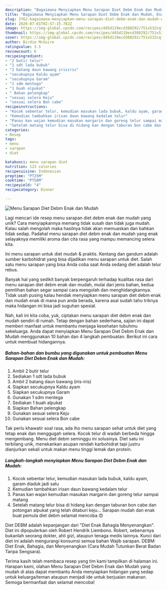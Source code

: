 ```yaml
---
description: "Bagaimana Menyiapkan Menu Sarapan Diet Debm Enak dan Mudah, Enak"
title: "Bagaimana Menyiapkan Menu Sarapan Diet Debm Enak dan Mudah, Enak"
slug: 3762-bagaimana-menyiapkan-menu-sarapan-diet-debm-enak-dan-mudah-enak
date: 2020-07-01T02:57:15.782Z
image: https://img-global.cpcdn.com/recipes/d45d119ecd388292/751x532cq70/menu-sarapan-diet-debm-enak-dan-mudah-foto-resep-utama.jpg
thumbnail: https://img-global.cpcdn.com/recipes/d45d119ecd388292/751x532cq70/menu-sarapan-diet-debm-enak-dan-mudah-foto-resep-utama.jpg
cover: https://img-global.cpcdn.com/recipes/d45d119ecd388292/751x532cq70/menu-sarapan-diet-debm-enak-dan-mudah-foto-resep-utama.jpg
author: Birdie McGuire
ratingvalue: 3.5
reviewcount: 6
recipeingredient:
- "2 butir telur"
- "1 sdt lada bubuk"
- "2 batang daun bawang irisiris"
- "secukupnya Kaldu ayam"
- "secukupnya Garam"
- "1 sdm mentega"
- "1 buah alpukat"
- " Bahan pelengkap"
- "sesuai selera Keju"
- "sesuai selera Bon cabe"
recipeinstructions:
- "Kocok sebentar telur, kemudian masukan lada bubuk, kaldu ayam, garam diaduk jadi satu"
- "Kemudian tambahkan irisan daun bawang kedalam telur"
- "Panas kan wajan kemudian masukan margarin dan goreng telur sampai matang"
- "Setelah matang telur bisa di hidang kan dengan taburan bon cabe dan potongan alpukat yang telah ditaburi keju... Sarapan mudah dan enak buat pemula diet debm selamat mencoba 😍"
categories:
- Resep
tags:
- menu
- sarapan
- diet

katakunci: menu sarapan diet 
nutrition: 123 calories
recipecuisine: Indonesian
preptime: "PT25M"
cooktime: "PT58M"
recipeyield: "4"
recipecategory: Dinner

---
```



![Menu Sarapan Diet Debm Enak dan Mudah](https://img-global.cpcdn.com/recipes/d45d119ecd388292/751x532cq70/menu-sarapan-diet-debm-enak-dan-mudah-foto-resep-utama.jpg)

Lagi mencari ide resep menu sarapan diet debm enak dan mudah yang unik? Cara menyiapkannya memang tidak susah dan tidak juga mudah. Kalau salah mengolah maka hasilnya tidak akan memuaskan dan bahkan tidak sedap. Padahal menu sarapan diet debm enak dan mudah yang enak selayaknya memiliki aroma dan cita rasa yang mampu memancing selera kita.

Ini menu sarapan untuk diet mudah &amp; praktis. Kentang dan gandum adalah sumber karbohidrat yang bisa dijadikan menu sarapan untuk diet. Salah satu menu sarapan yang bisa Anda coba saat Anda sedang diet adalah telur rebus.

Banyak hal yang sedikit banyak berpengaruh terhadap kualitas rasa dari menu sarapan diet debm enak dan mudah, mulai dari jenis bahan, kedua pemilihan bahan segar sampai cara mengolah dan menghidangkannya. Tidak usah pusing kalau hendak menyiapkan menu sarapan diet debm enak dan mudah enak di mana pun anda berada, karena asal sudah tahu triknya maka hidangan ini bisa jadi suguhan spesial.


Nah, kali ini kita coba, yuk, ciptakan menu sarapan diet debm enak dan mudah sendiri di rumah. Tetap dengan bahan sederhana, sajian ini dapat memberi manfaat untuk membantu menjaga kesehatan tubuhmu sekeluarga. Anda dapat menyiapkan Menu Sarapan Diet Debm Enak dan Mudah menggunakan 10 bahan dan 4 langkah pembuatan. Berikut ini cara untuk membuat hidangannya.

<!--inarticleads1-->

##### Bahan-bahan dan bumbu yang digunakan untuk pembuatan Menu Sarapan Diet Debm Enak dan Mudah:

1. Ambil 2 butir telur
1. Sediakan 1 sdt lada bubuk
1. Ambil 2 batang daun bawang (iris-iris)
1. Siapkan secukupnya Kaldu ayam
1. Siapkan secukupnya Garam
1. Gunakan 1 sdm mentega
1. Sediakan 1 buah alpukat
1. Siapkan  Bahan pelengkap
1. Gunakan sesuai selera Keju
1. Gunakan sesuai selera Bon cabe


Tak perlu khawatir soal rasa, ada lho menu sarapan sehat untuk diet yang tetap enak dan menggugah selera. Kocok telur di wadah berbeda hingga mengembang. Menu diet debm seminggu ini solusinya. Diet satu ini terbilang unik, menekankan asupan rendah karbohidrat tapi justru dianjurkan sekali untuk makan menu tinggi lemak dan protein. 

<!--inarticleads2-->

##### Langkah-langkah menyiapkan Menu Sarapan Diet Debm Enak dan Mudah:

1. Kocok sebentar telur, kemudian masukan lada bubuk, kaldu ayam, garam diaduk jadi satu
1. Kemudian tambahkan irisan daun bawang kedalam telur
1. Panas kan wajan kemudian masukan margarin dan goreng telur sampai matang
1. Setelah matang telur bisa di hidang kan dengan taburan bon cabe dan potongan alpukat yang telah ditaburi keju... Sarapan mudah dan enak buat pemula diet debm selamat mencoba 😍


Diet DEBM adalah kepanjangan dari &#34;Diet Enak Bahagia Menyenangkan&#34;. Diet ini dipopulerkan oleh Robert Hendrik Liembono. Robert, sebenarnya bukanlah seorang dokter, ahli gizi, ataupun tenaga medis lainnya. Kunci dari diet ini adalah mengurangi konsumsi semua bahan Wajib sarapan. DEBM: Diet Enak, Bahagia, dan Menyenangkan (Cara Mudah Tutunkan Berat Badan Tanpa Sengsara). 

Terima kasih telah membaca resep yang tim kami tampilkan di halaman ini. Harapan kami, olahan Menu Sarapan Diet Debm Enak dan Mudah yang mudah di atas dapat membantu Anda menyiapkan hidangan yang sedap untuk keluarga/teman ataupun menjadi ide untuk berjualan makanan. Semoga bermanfaat dan selamat mencoba!
